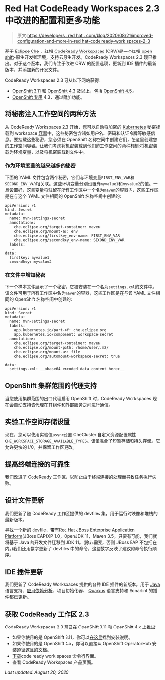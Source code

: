 # Red Hat CodeReady Workspaces 2.3 中改进的配置和更多功能

> 原文:[https://developers . red hat . com/blog/2020/08/21/improved-configuration-and-more-in-red hat-code ready-work spaces-2-3](https://developers.redhat.com/blog/2020/08/21/improved-configuration-and-more-in-red-hat-codeready-workspaces-2-3)

基于 [Eclipse Che](https://www.eclipse.org/che/getting-started/cloud/?sc_cid=701f2000000RtqCAAS) ，[红帽 CodeReady Workspaces](https://developers.redhat.com/products/codeready-workspaces/overview) (CRW)是一个[红帽 open shift](https://developers.redhat.com/openshift/)-原生开发者环境，支持云原生开发。CodeReady Workspaces 2.3 现已推出。对于这个版本，我们专注于改进 CRW 的配置选项，更新到 IDE 插件的最新版本，并添加新的开发文件。

CodeReady Workspaces 2.3 可从以下网站获得:

*   [OpenShift 3.11](https://access.redhat.com/documentation/en-us/red_hat_codeready_workspaces/2.0/html/installation_guide/installing-codeready-workspaces-on-openshift-3-using-the-operator_crw) 和 [OpenShift 4.3](https://access.redhat.com/documentation/en-us/red_hat_codeready_workspaces/2.3/html/installation_guide/installing_codeready_workspaces_on_openshift_container_platform) 及以上，包括 [OpenShift 4.5](https://developers.redhat.com/products/openshift/getting-started) 。
*   [OpenShift 专用](https://www.openshift.com/products/dedicated/) 4.3，通过附加功能。

## 将秘密注入工作空间的两种方法

从 CodeReady Workspaces 2.3 开始，您可以自动将加密的 [Kubernetes](https://developers.redhat.com/topics/kubernetes) 秘密挂载到 workspace [容器](https://developers.redhat.com/topics/containers/)中，这些秘密包含诸如用户名、密码和认证令牌等敏感信息。要挂载这些秘密，您必须在 OpenShift 名称空间中创建它们，在这里创建您的工作空间容器。让我们考虑将机密装载到他们的工作空间的两种机制:将机密装载为环境变量，以及将机密装载到文件中。

### 作为环境变量的越来越多的秘密

下面的 YAML 文件包含两个秘密，它们与环境变量`FIRST_ENV_VAR`和`SECOND_ENV_VAR`相关联。这些环境变量分别设置有`myvalue1`和`myvalue2`的值。一旦设置好，这些变量将驻留在所有工作区中一个名为`maven`的容器内，这些工作区是在与这个 YAML 文件相同的 OpenShift 名称空间中创建的:

```
apiVersion: v1
kind: Secret
metadata:
  name: mvn-settings-secret
  annotations:
    che.eclipse.org/target-container: maven
    che.eclipse.org/mount-as: env
    che.eclipse.org/firstkey_env-name: FIRST_ENV_VAR
    che.eclipse.org/secondkey_env-name: SECOND_ENV_VAR
  labels:
   …
data:
  firstkey: myvalue1
  secondkey: myvalue2

```

### 在文件中增加秘密

下一个样本文件展示了一个秘密，它被安装在一个名为`settings.xml`的文件中。该文件可用于所有工作区中名为`maven`的容器，这些工作区是在与该 YAML 文件相同的 OpenShift 名称空间中创建的:

```
apiVersion: v1
kind: Secret
metadata:
  name: mvn-settings-secret
  labels:
    app.kubernetes.io/part-of: che.eclipse.org
    app.kubernetes.io/component: workspace-secret
  annotations:
    che.eclipse.org/target-container: maven
    che.eclipse.org/mount-path: /home/user/.m2/
    che.eclipse.org/mount-as: file
    che.eclipse.org/automount-workspace-secret: true

data:
  settings.xml: __<base64 encoded data content here>__

```

## OpenShift 集群范围的代理支持

当您使用集群范围的出口代理启用 OpenShift 时，CodeReady Workspaces 现在会自动支持该代理在其组件和外部服务之间进行通信。

## 实验工作空间存储设置

现在，您可以使用实验值`async`设置 CheCluster 自定义资源配置属性`CHE_WORKSPACE_STORAGE_AVAILABLE_TYPES`。该值混合了短暂存储和持久存储。它允许更快的 I/O，并保留工作区更改。

## 提高终端连接的可靠性

我们改进了 CodeReady 工作区，以防止由于终端连接的处理而导致任务执行失败。

## 设计文件更新

我们更新了随 CodeReady 工作区提供的 devfiles 集，用于运行时映像和堆栈的最新版本。

寻找一个新的 devfile，带有[Red Hat JBoss Enterprise Application Platform](https://developers.redhat.com/products/eap/overview)(JBoss EAP)XP 1.0，OpenJDK 11，Maven 3.5。只要有可能，我们就将基于 Java 的开发文件迁移到 JDK 11。(除非需要，否则 JBoss EAP 不包括在内。)我们还用数字更新了 devfiles 中的命令，这些数字反映了建议的命令执行顺序。

## IDE 插件更新

我们更新了 CodeReady Workspaces 提供的各种 IDE 插件的新版本。用于 [Java](https://developers.redhat.com/topics/enterprise-java) 语言支持、[应用依赖分析](https://marketplace.visualstudio.com/items?itemName=redhat.fabric8-analytics)、项目初始化器、 [Quarkus](https://developers.redhat.com/products/quarkus/getting-started) 语言支持和 Sonarlint 的插件都已更新。

## 获取 CodeReady 工作区 2.3

CodeReady Workspaces 2.3 现已在 OpenShift 3.11 和 OpenShift 4.x 上推出:

*   如果你使用的是 OpenShift 3.11，你可以[在这里](https://access.redhat.com/documentation/en-us/red_hat_codeready_workspaces/2.0/html/installation_guide/installing-codeready-workspaces-on-openshift-3-using-the-operator_crw)找到安装说明。
*   如果你使用的是 OpenShift 4.x，你可以直接从 OpenShift OperatorHub 安装[遵循这里的文档](https://access.redhat.com/documentation/en-us/red_hat_codeready_workspaces/2.3/html/installation_guide/installing_codeready_workspaces_on_openshift_container_platform)。
*   [下载](https://developers.redhat.com/products/codeready-workspaces/download)code ready work spaces 命令行界面。
*   查看 CodeReady Workspaces 产品页面。

*Last updated: August 20, 2020*